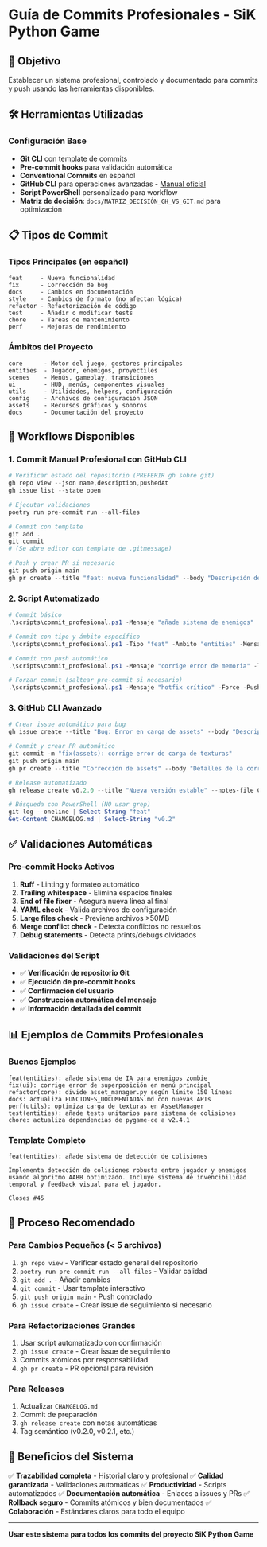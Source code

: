 # Guía de Commits Profesionales - SiK Python Game

## 🎯 Objetivo
Establecer un sistema profesional, controlado y documentado para commits y push usando las herramientas disponibles.

## 🛠️ Herramientas Utilizadas

### Configuración Base
- **Git CLI** con template de commits
- **Pre-commit hooks** para validación automática
- **Conventional Commits** en español
- **GitHub CLI** para operaciones avanzadas - [Manual oficial](https://cli.github.com/manual/)
- **Script PowerShell** personalizado para workflow
- **Matriz de decisión**: `docs/MATRIZ_DECISIÓN_GH_VS_GIT.md` para optimización

## 📋 Tipos de Commit

### Tipos Principales (en español)
```
feat     - Nueva funcionalidad
fix      - Corrección de bug
docs     - Cambios en documentación
style    - Cambios de formato (no afectan lógica)
refactor - Refactorización de código
test     - Añadir o modificar tests
chore    - Tareas de mantenimiento
perf     - Mejoras de rendimiento
```

### Ámbitos del Proyecto
```
core      - Motor del juego, gestores principales
entities  - Jugador, enemigos, proyectiles
scenes    - Menús, gameplay, transiciones
ui        - HUD, menús, componentes visuales
utils     - Utilidades, helpers, configuración
config    - Archivos de configuración JSON
assets    - Recursos gráficos y sonoros
docs      - Documentación del proyecto
```

## 🚀 Workflows Disponibles

### 1. Commit Manual Profesional con GitHub CLI
```powershell
# Verificar estado del repositorio (PREFERIR gh sobre git)
gh repo view --json name,description,pushedAt
gh issue list --state open

# Ejecutar validaciones
poetry run pre-commit run --all-files

# Commit con template
git add .
git commit
# (Se abre editor con template de .gitmessage)

# Push y crear PR si necesario
git push origin main
gh pr create --title "feat: nueva funcionalidad" --body "Descripción detallada"
```

### 2. Script Automatizado
```powershell
# Commit básico
.\scripts\commit_profesional.ps1 -Mensaje "añade sistema de enemigos"

# Commit con tipo y ámbito específico
.\scripts\commit_profesional.ps1 -Tipo "feat" -Ambito "entities" -Mensaje "añade detección de colisiones"

# Commit con push automático
.\scripts\commit_profesional.ps1 -Mensaje "corrige error de memoria" -Tipo "fix" -Push

# Forzar commit (saltear pre-commit si necesario)
.\scripts\commit_profesional.ps1 -Mensaje "hotfix crítico" -Force -Push
```

### 3. GitHub CLI Avanzado
```powershell
# Crear issue automático para bug
gh issue create --title "Bug: Error en carga de assets" --body "Descripción detallada"

# Commit y crear PR automático
git commit -m "fix(assets): corrige error de carga de texturas"
git push origin main
gh pr create --title "Corrección de assets" --body "Detalles de la corrección"

# Release automatizado
gh release create v0.2.0 --title "Nueva versión estable" --notes-file CHANGELOG.md

# Búsqueda con PowerShell (NO usar grep)
git log --oneline | Select-String "feat"
Get-Content CHANGELOG.md | Select-String "v0.2"
```

## ✅ Validaciones Automáticas

### Pre-commit Hooks Activos
1. **Ruff** - Linting y formateo automático
2. **Trailing whitespace** - Elimina espacios finales
3. **End of file fixer** - Asegura nueva línea al final
4. **YAML check** - Valida archivos de configuración
5. **Large files check** - Previene archivos >50MB
6. **Merge conflict check** - Detecta conflictos no resueltos
7. **Debug statements** - Detecta prints/debugs olvidados

### Validaciones del Script
- ✅ **Verificación de repositorio Git**
- ✅ **Ejecución de pre-commit hooks**
- ✅ **Confirmación del usuario**
- ✅ **Construcción automática del mensaje**
- ✅ **Información detallada del commit**

## 📊 Ejemplos de Commits Profesionales

### Buenos Ejemplos
```
feat(entities): añade sistema de IA para enemigos zombie
fix(ui): corrige error de superposición en menú principal
refactor(core): divide asset_manager.py según límite 150 líneas
docs: actualiza FUNCIONES_DOCUMENTADAS.md con nuevas APIs
perf(utils): optimiza carga de texturas en AssetManager
test(entities): añade tests unitarios para sistema de colisiones
chore: actualiza dependencias de pygame-ce a v2.4.1
```

### Template Completo
```
feat(entities): añade sistema de detección de colisiones

Implementa detección de colisiones robusta entre jugador y enemigos
usando algoritmo AABB optimizado. Incluye sistema de invencibilidad
temporal y feedback visual para el jugador.

Closes #45
```

## 🔄 Proceso Recomendado

### Para Cambios Pequeños (< 5 archivos)
1. `gh repo view` - Verificar estado general del repositorio
2. `poetry run pre-commit run --all-files` - Validar calidad
3. `git add .` - Añadir cambios
4. `git commit` - Usar template interactivo
5. `git push origin main` - Push controlado
6. `gh issue create` - Crear issue de seguimiento si necesario

### Para Refactorizaciones Grandes
1. Usar script automatizado con confirmación
2. `gh issue create` - Crear issue de seguimiento
3. Commits atómicos por responsabilidad
4. `gh pr create` - PR opcional para revisión

### Para Releases
1. Actualizar `CHANGELOG.md`
2. Commit de preparación
3. `gh release create` con notas automáticas
4. Tag semántico (v0.2.0, v0.2.1, etc.)

## 🎯 Beneficios del Sistema

✅ **Trazabilidad completa** - Historial claro y profesional
✅ **Calidad garantizada** - Validaciones automáticas
✅ **Productividad** - Scripts automatizados
✅ **Documentación automática** - Enlaces a issues y PRs
✅ **Rollback seguro** - Commits atómicos y bien documentados
✅ **Colaboración** - Estándares claros para todo el equipo

---

**Usar este sistema para todos los commits del proyecto SiK Python Game**
